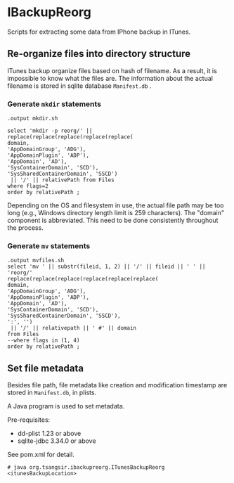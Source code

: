 # IBackupReorg

Scripts for extracting some data from IPhone backup in ITunes.

## Re-organize files into directory structure

ITunes backup organize files based on hash of filename. As a result, it is impossible to know what the files are. The information about the actual filename is stored in sqlite database `Manifest.db` .

### Generate `mkdir` statements

    .output mkdir.sh

    select 'mkdir -p reorg/' || 
    replace(replace(replace(replace(replace(
    domain,
    'AppDomainGroup', 'ADG'),
    'AppDomainPlugin', 'ADP'),
    'AppDomain', 'AD'),
    'SysContainerDomain', 'SCD'),
    'SysSharedContainerDomain', 'SSCD')
     || '/' || relativePath from Files
    where flags=2
    order by relativePath ;

Depending on the OS and filesystem in use, the actual file path may be too long (e.g., Windows directory length limit is 259 characters). The "domain" component is abbreviated. This need to be done consistently throughout the process.

### Generate `mv` statements

    .output mvfiles.sh
    select 'mv ' || substr(fileid, 1, 2) || '/' || fileid || ' ' || 'reorg/'
    replace(replace(replace(replace(replace(replace(
    domain,
    'AppDomainGroup', 'ADG'),
    'AppDomainPlugin', 'ADP'),
    'AppDomain', 'AD'),
    'SysContainerDomain', 'SCD'),
    'SysSharedContainerDomain', 'SSCD'),
    ':', '')
     || '/' || relativepath || ' #' || domain
    from Files
    --where flags in (1, 4)
    order by relativePath ;

## Set file metadata
Besides file path, file metadata like creation and modification timestamp are stored in `Manifest.db`, in plists.

A Java program is used to set metadata.

Pre-requisites:
- dd-plist 1.23 or above
- sqlite-jdbc 3.34.0 or above

See pom.xml for detail.

    # java org.tsangsir.ibackupreorg.ITunesBackupReorg <itunesBackupLocation>
